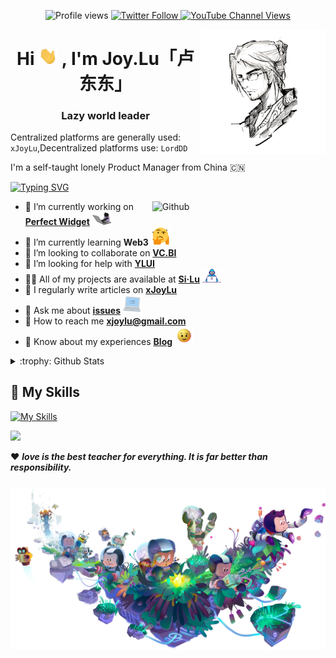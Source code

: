 <p align="center">
    <a>
	<img src="https://gpvc.arturio.dev/xJoyLu" alt="Profile views">
    </a>
    <a href="https://twitter.com/xjoylu">
        <img alt="Twitter Follow" src="https://img.shields.io/twitter/follow/xjoylu?style=social">
    </a>
     <a href="https://www.youtube.com/channel/UCWVEqVG_4mtpN19axLVzaQA">
        <img alt="YouTube Channel Views" src="https://img.shields.io/youtube/channel/views/UCWVEqVG_4mtpN19axLVzaQA">
     </a>
</p>

<img align="right" width="200" height="200" alt="xJoyLu" src="https://github.com/xJoyLu/xJoyLu/blob/main/assets/logo.png?raw=true"/>

<h1 align="center">Hi <img src="https://github.com/xJoyLu/xJoyLu/blob/main/assets/Hi.gif?raw=true" width="30"> , I'm Joy.Lu「卢东东」</h1>
<h3 align="center">Lazy world leader</h3>

Centralized platforms are generally used: `xJoyLu`,Decentralized platforms use: `LordDD`

I'm a self-taught lonely Product Manager from China 🇨🇳

[![Typing SVG](https://readme-typing-svg.herokuapp.com?lines=%F0%9F%9B%B5%E5%BC%80%E6%91%A9%E6%89%98%E7%9A%84%E3%80%8C%E7%A4%BE%E4%BC%9A%E5%BA%95%E5%B1%82%E6%B5%81%E6%B5%AA%E6%B1%89%E3%80%8D;%F0%9F%8E%B9%E5%BC%B9%E9%B8%A1%E6%AF%9B%E7%9A%84%E3%80%8C%E7%A4%BE%E4%BC%9A%E5%BA%95%E5%B1%82%E6%B5%81%E6%B5%AA%E6%B1%89%E3%80%8D;%F0%9F%93%B8%E6%8B%8D%E7%85%A7%E7%89%87%E7%9A%84%E3%80%8C%E7%A4%BE%E4%BC%9A%E5%BA%95%E5%B1%82%E6%B5%81%E6%B5%AA%E6%B1%89%E3%80%8D;%F0%9F%8E%AE%E6%89%93%E6%B8%B8%E6%88%8F%E7%9A%84%E3%80%8C%E7%A4%BE%E4%BC%9A%E5%BA%95%E5%B1%82%E6%B5%81%E6%B5%AA%E6%B1%89%E3%80%8D;%E2%9C%8D%E5%86%99%E6%96%87%E5%AD%97%E7%9A%84%E3%80%8C%E7%A4%BE%E4%BC%9A%E5%BA%95%E5%B1%82%E6%B5%81%E6%B5%AA%E6%B1%89%E3%80%8D)](https://git.io/typing-svg)

<img width="55%" align="right" alt="Github" src="https://raw.githubusercontent.com/onimur/.github/master/.resources/git-header.svg" />

- 🔭 I’m currently working on **[Perfect Widget](https://apps.apple.com/cn/app/perfect-widget-%E4%B8%93%E5%B1%9E%E5%AE%8C%E7%BE%8E%E5%B0%8F%E7%BB%84%E4%BB%B6%E4%B8%BB%E9%A2%98%E5%85%85%E7%94%B5%E5%8A%A8%E6%80%81/id1619262787)** <img src="https://github.com/xJoyLu/xJoyLu/blob/main/assets/pilipala.gif?raw=true" width="30">
- 🌱 I’m currently learning **Web3** <img src="https://github.com/xJoyLu/xJoyLu/blob/main/assets/hmm.gif?raw=true" width="30">
- 👯 I’m looking to collaborate on **[VC.BI](https://vc.bi)**
- 🤝 I’m looking for help with **[YLUI](https://github.com/xJoyLu/ylui)**
- 👨‍💻 All of my projects are available at **[Si·Lu](https://si.lu)** <img src="https://github.com/xJoyLu/xJoyLu/blob/main/assets/Developer.gif?raw=true" width="30">
- 📝 I regularly write articles on **[xJoyLu](https://xjoylu.com)** 
- 💬 Ask me about **[issues](https://github.com/xJoyLu/xJoyLu/issues)** <img src="https://github.com/xJoyLu/xJoyLu/blob/main/assets/pc.gif?raw=true" width="30">
- 💌 How to reach me **xjoylu@gmail.com**
- 📄 Know about my experiences **[Blog](https://ldd.cc)** <img src="https://github.com/xJoyLu/xJoyLu/blob/main/assets/bink.gif?raw=true" width="30">
<details>
<summary>:trophy: Github Stats</summary>
<img src="https://github-profile-trophy.vercel.app/?username=xJoyLu">
</details>

## 🧰 My Skills

[![My Skills](https://skillicons.dev/icons?i=md,html,css,js,php,mysql,py,qt,bootstrap,vue,figma,ai,ae,ps,swift,aws,gcp,codepen,discord,stackoverflow,raspberrypi,instagram,twitter,linkedin,docker,bots,electron,github,wordpress,cloudflare&theme=light)](https://skillicons.dev)

<p><img src="https://bad-apple-github-readme.vercel.app/api?show_bg=1&username=xJoyLu"></p>

 <a>❤️ ***love is the best teacher for everything. It is far better than responsibility.***</a>

<h3 align="center"><img align="center" width="600" src="https://github.com/xJoyLu/xJoyLu/blob/main/assets/github.png?raw=true"></h3>
